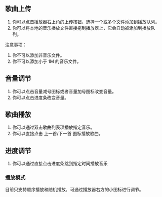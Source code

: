 
## 歌曲上传

1. 你可以点击播放器右上角的上传按钮，选择一个或多个文件添加到播放队列。
2. 你可以将本地的音乐播放文件直接拖到播放器上，它会自动被添加到播放队列。

注意事项：

1. 你不可以添加非音乐文件。
2. 你不可以添加小于 1M 的音乐文件。


## 音量调节

1. 你可以点击音量减号图标或者音量加号图标改变音量。
2. 你可以点击进度条改变音量。

## 歌曲播放

1. 你可以通过双击歌曲列表项播放指定音乐。
2. 你可以直接点击 上一首/下一首 图标播放歌曲。

## 进度调节

1. 你可以通过直接点击进度条跳到指定时间播放音乐

### 播放模式

目前只支持顺序播放和随机播放，可通过播放器右方的小图标进行调节。
